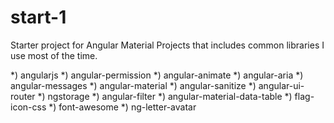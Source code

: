 # start-1

Starter project for Angular Material Projects that includes common libraries
I use most of the time.

*) angularjs
*) angular-permission
*) angular-animate
*) angular-aria
*) angular-messages
*) angular-material
*) angular-sanitize
*) angular-ui-router
*) ngstorage
*) angular-filter
*) angular-material-data-table
*) flag-icon-css
*) font-awesome
*) ng-letter-avatar

